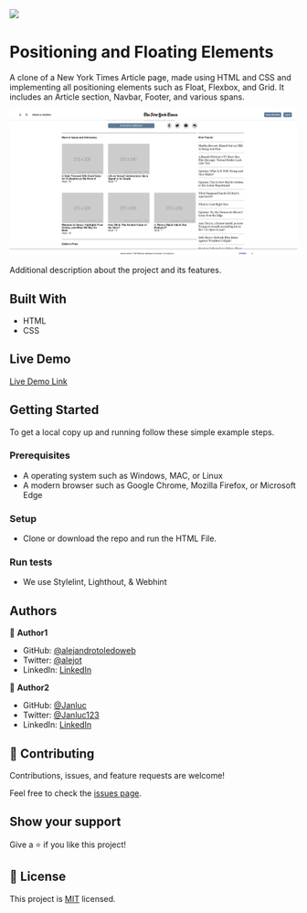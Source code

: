 ![](https://img.shields.io/badge/Microverse-blueviolet)

# Positioning and Floating Elements

A clone of a New York Times Article page, made using HTML and CSS and implementing all positioning elements such as Float, Flexbox, and Grid. It includes an Article section, Navbar, Footer, and various spans.



![screenshot](./app_screenshot.png)

Additional description about the project and its features.

## Built With

- HTML
- CSS

## Live Demo

[Live Demo Link](https://raw.githack.com/alejandrotoledoweb/nyt-article/nyt-article/index.html)


## Getting Started



To get a local copy up and running follow these simple example steps.

### Prerequisites

- A operating system such as Windows, MAC, or Linux
- A modern browser such as Google Chrome, Mozilla Firefox, or Microsoft Edge

### Setup
- Clone or download the repo and run the HTML File.

### Run tests
- We use Stylelint, Lighthout, & Webhint


## Authors

👤 **Author1**

- GitHub: [@alejandrotoledoweb](https://github.com/alejandrotoledoweb)
- Twitter: [@alejot](https://twitter.com/alejot)
- LinkedIn: [LinkedIn](https://www.linkedin.com/in/alejandro-toledo-3b444b109/)

👤 **Author2**

- GitHub: [@Janluc](https://github.com/Janluc)
- Twitter: [@Janluc123](https://twitter.com/Janluc123)
- LinkedIn: [LinkedIn](https://www.linkedin.com/in/janluc-saneaux-91707a1b4/)

## 🤝 Contributing

Contributions, issues, and feature requests are welcome!

Feel free to check the [issues page](issues/).

## Show your support

Give a ⭐️ if you like this project!

## 📝 License

This project is [MIT](lic.url) licensed.
